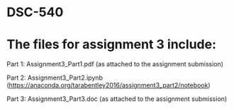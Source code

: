 # DSC-540
# The files for assignment 3 include:

Part 1: Assignment3_Part1.pdf (as attached to the assignment submission)

Part 2: Assignment3_Part2.ipynb (https://anaconda.org/tarabentley2016/assignment3_part2/notebook)

Part 3: Assignment3_Part3.doc (as attached to the assignment submission)
